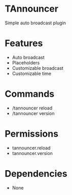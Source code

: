 # TAnnouncer
Simple auto broadcast plugin

# Features
- Auto broadcast
- Placeholders
- Customizable broadcast
- Customizable time

# Commands
- /tannouncer reload
- /tannouncer version

# Permissions
- tannouncer.reload
- tannouncer.version

# Dependencies
- None
